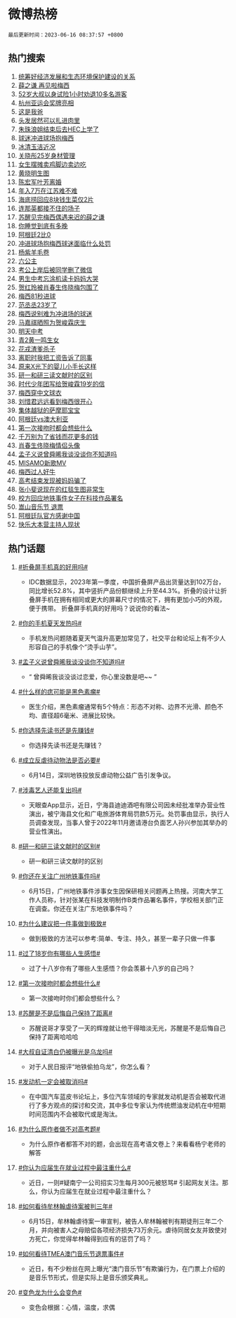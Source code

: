 # 微博热榜

`最后更新时间：2023-06-16 08:37:57 +0800`

## 热门搜索

1. [统筹好经济发展和生态环境保护建设的关系](https://m.weibo.cn/search?containerid=100103type%3D1%26t%3D10%26q%3D%23%E7%BB%9F%E7%AD%B9%E5%A5%BD%E7%BB%8F%E6%B5%8E%E5%8F%91%E5%B1%95%E5%92%8C%E7%94%9F%E6%80%81%E7%8E%AF%E5%A2%83%E4%BF%9D%E6%8A%A4%E5%BB%BA%E8%AE%BE%E7%9A%84%E5%85%B3%E7%B3%BB%23&stream_entry_id=51&isnewpage=1&extparam=seat%3D1%26stream_entry_id%3D51%26cate%3D10103%26pos%3D0%26filter_type%3Drealtimehot%26dgr%3D0%26c_type%3D51%26display_time%3D1686875876%26pre_seqid%3D168687587632806464128&luicode=10000011&lfid=106003type%253D25%2526t%253D3%2526disable_hot%253D1%2526filter_type%253Drealtimehot)
1. [薛之谦 再见啦梅西](https://m.weibo.cn/search?containerid=100103type%3D1%26t%3D10%26q%3D%E8%96%9B%E4%B9%8B%E8%B0%A6+%E5%86%8D%E8%A7%81%E5%95%A6%E6%A2%85%E8%A5%BF&stream_entry_id=31&isnewpage=1&extparam=seat%3D1%26lcate%3D5001%26realpos%3D1%26pos%3D0%26filter_type%3Drealtimehot%26flag%3D2%26c_type%3D31%26band_rank%3D1%26cate%3D5001%26dgr%3D0%26stream_entry_id%3D31%26q%3D%25E8%2596%259B%25E4%25B9%258B%25E8%25B0%25A6%2520%25E5%2586%258D%25E8%25A7%2581%25E5%2595%25A6%25E6%25A2%2585%25E8%25A5%25BF%26display_time%3D1686875876%26pre_seqid%3D168687587632806464128&luicode=10000011&lfid=106003type%253D25%2526t%253D3%2526disable_hot%253D1%2526filter_type%253Drealtimehot)
1. [52岁大叔以身试险1小时劝退10多名游客](https://m.weibo.cn/search?containerid=100103type%3D1%26t%3D10%26q%3D%2352%E5%B2%81%E5%A4%A7%E5%8F%94%E4%BB%A5%E8%BA%AB%E8%AF%95%E9%99%A91%E5%B0%8F%E6%97%B6%E5%8A%9D%E9%80%8010%E5%A4%9A%E5%90%8D%E6%B8%B8%E5%AE%A2%23&stream_entry_id=31&isnewpage=1&extparam=seat%3D1%26lcate%3D5001%26realpos%3D2%26pos%3D1%26filter_type%3Drealtimehot%26flag%3D2%26c_type%3D31%26band_rank%3D2%26cate%3D5001%26dgr%3D0%26stream_entry_id%3D31%26q%3D%252352%25E5%25B2%2581%25E5%25A4%25A7%25E5%258F%2594%25E4%25BB%25A5%25E8%25BA%25AB%25E8%25AF%2595%25E9%2599%25A91%25E5%25B0%258F%25E6%2597%25B6%25E5%258A%259D%25E9%2580%258010%25E5%25A4%259A%25E5%2590%258D%25E6%25B8%25B8%25E5%25AE%25A2%2523%26display_time%3D1686875876%26pre_seqid%3D168687587632806464128&luicode=10000011&lfid=106003type%253D25%2526t%253D3%2526disable_hot%253D1%2526filter_type%253Drealtimehot)
1. [杭州亚运会奖牌亮相](https://m.weibo.cn/search?containerid=100103type%3D1%26t%3D10%26q%3D%23%E6%9D%AD%E5%B7%9E%E4%BA%9A%E8%BF%90%E4%BC%9A%E5%A5%96%E7%89%8C%E4%BA%AE%E7%9B%B8%23&stream_entry_id=31&isnewpage=1&extparam=seat%3D1%26lcate%3D5001%26realpos%3D3%26pos%3D2%26filter_type%3Drealtimehot%26flag%3D0%26c_type%3D31%26band_rank%3D3%26cate%3D5001%26dgr%3D0%26stream_entry_id%3D31%26q%3D%2523%25E6%259D%25AD%25E5%25B7%259E%25E4%25BA%259A%25E8%25BF%2590%25E4%25BC%259A%25E5%25A5%2596%25E7%2589%258C%25E4%25BA%25AE%25E7%259B%25B8%2523%26display_time%3D1686875876%26pre_seqid%3D168687587632806464128&luicode=10000011&lfid=106003type%253D25%2526t%253D3%2526disable_hot%253D1%2526filter_type%253Drealtimehot)
1. [这是我爸](https://m.weibo.cn/search?containerid=100103type%3D1%26t%3D10%26q%3D%23%E8%BF%99%E6%98%AF%E6%88%91%E7%88%B8%23&stream_entry_id=31&isnewpage=1&extparam=seat%3D1%26lcate%3D5001%26pos%3D3%26adid%3D193099%26q%3D%2523%25E8%25BF%2599%25E6%2598%25AF%25E6%2588%2591%25E7%2588%25B8%2523%26dgr%3D0%26c_type%3D31%26band_rank%3D4%26topic_ad%3D1%26cate%3D5001%26is_ad_pos%3D1%26stream_entry_id%3D31%26filter_type%3Drealtimehot%26display_time%3D1686875876%26pre_seqid%3D168687587632806464128&luicode=10000011&lfid=106003type%253D25%2526t%253D3%2526disable_hot%253D1%2526filter_type%253Drealtimehot)
1. [头发居然可以扎进肉里](https://m.weibo.cn/search?containerid=100103type%3D1%26t%3D10%26q%3D%23%E5%A4%B4%E5%8F%91%E5%B1%85%E7%84%B6%E5%8F%AF%E4%BB%A5%E6%89%8E%E8%BF%9B%E8%82%89%E9%87%8C%23&stream_entry_id=31&isnewpage=1&extparam=seat%3D1%26lcate%3D5001%26realpos%3D4%26pos%3D4%26filter_type%3Drealtimehot%26flag%3D1%26c_type%3D31%26band_rank%3D4%26cate%3D5001%26dgr%3D0%26stream_entry_id%3D31%26q%3D%2523%25E5%25A4%25B4%25E5%258F%2591%25E5%25B1%2585%25E7%2584%25B6%25E5%258F%25AF%25E4%25BB%25A5%25E6%2589%258E%25E8%25BF%259B%25E8%2582%2589%25E9%2587%258C%2523%26display_time%3D1686875876%26pre_seqid%3D168687587632806464128&luicode=10000011&lfid=106003type%253D25%2526t%253D3%2526disable_hot%253D1%2526filter_type%253Drealtimehot)
1. [朱珠浪姐结束后去HEC上学了](https://m.weibo.cn/search?containerid=100103type%3D1%26t%3D10%26q%3D%23%E6%9C%B1%E7%8F%A0%E6%B5%AA%E5%A7%90%E7%BB%93%E6%9D%9F%E5%90%8E%E5%8E%BBHEC%E4%B8%8A%E5%AD%A6%E4%BA%86%23&stream_entry_id=31&isnewpage=1&extparam=seat%3D1%26lcate%3D5001%26realpos%3D5%26pos%3D5%26filter_type%3Drealtimehot%26flag%3D2%26c_type%3D31%26band_rank%3D5%26cate%3D5001%26dgr%3D0%26stream_entry_id%3D31%26q%3D%2523%25E6%259C%25B1%25E7%258F%25A0%25E6%25B5%25AA%25E5%25A7%2590%25E7%25BB%2593%25E6%259D%259F%25E5%2590%258E%25E5%258E%25BBHEC%25E4%25B8%258A%25E5%25AD%25A6%25E4%25BA%2586%2523%26display_time%3D1686875876%26pre_seqid%3D168687587632806464128&luicode=10000011&lfid=106003type%253D25%2526t%253D3%2526disable_hot%253D1%2526filter_type%253Drealtimehot)
1. [球迷冲进球场抱梅西](https://m.weibo.cn/search?containerid=100103type%3D1%26t%3D10%26q%3D%23%E7%90%83%E8%BF%B7%E5%86%B2%E8%BF%9B%E7%90%83%E5%9C%BA%E6%8A%B1%E6%A2%85%E8%A5%BF%23&stream_entry_id=31&isnewpage=1&extparam=seat%3D1%26lcate%3D5001%26realpos%3D6%26pos%3D6%26filter_type%3Drealtimehot%26flag%3D16%26c_type%3D31%26band_rank%3D6%26cate%3D5001%26dgr%3D0%26stream_entry_id%3D31%26q%3D%2523%25E7%2590%2583%25E8%25BF%25B7%25E5%2586%25B2%25E8%25BF%259B%25E7%2590%2583%25E5%259C%25BA%25E6%258A%25B1%25E6%25A2%2585%25E8%25A5%25BF%2523%26display_time%3D1686875876%26pre_seqid%3D168687587632806464128&luicode=10000011&lfid=106003type%253D25%2526t%253D3%2526disable_hot%253D1%2526filter_type%253Drealtimehot)
1. [冰清玉洁近况](https://m.weibo.cn/search?containerid=100103type%3D1%26t%3D10%26q%3D%E5%86%B0%E6%B8%85%E7%8E%89%E6%B4%81%E8%BF%91%E5%86%B5&stream_entry_id=31&isnewpage=1&extparam=seat%3D1%26lcate%3D5001%26realpos%3D7%26pos%3D7%26filter_type%3Drealtimehot%26flag%3D2%26c_type%3D31%26band_rank%3D7%26cate%3D5001%26dgr%3D0%26stream_entry_id%3D31%26q%3D%25E5%2586%25B0%25E6%25B8%2585%25E7%258E%2589%25E6%25B4%2581%25E8%25BF%2591%25E5%2586%25B5%26display_time%3D1686875876%26pre_seqid%3D168687587632806464128&luicode=10000011&lfid=106003type%253D25%2526t%253D3%2526disable_hot%253D1%2526filter_type%253Drealtimehot)
1. [关晓彤25岁身材管理](https://m.weibo.cn/search?containerid=100103type%3D1%26t%3D10%26q%3D%23%E5%85%B3%E6%99%93%E5%BD%A425%E5%B2%81%E8%BA%AB%E6%9D%90%E7%AE%A1%E7%90%86%23&stream_entry_id=31&isnewpage=1&extparam=seat%3D1%26lcate%3D5001%26realpos%3D8%26pos%3D8%26filter_type%3Drealtimehot%26flag%3D1%26c_type%3D31%26band_rank%3D8%26cate%3D5001%26dgr%3D0%26stream_entry_id%3D31%26q%3D%2523%25E5%2585%25B3%25E6%2599%2593%25E5%25BD%25A425%25E5%25B2%2581%25E8%25BA%25AB%25E6%259D%2590%25E7%25AE%25A1%25E7%2590%2586%2523%26display_time%3D1686875876%26pre_seqid%3D168687587632806464128&luicode=10000011&lfid=106003type%253D25%2526t%253D3%2526disable_hot%253D1%2526filter_type%253Drealtimehot)
1. [女生摆摊卖鸡脚边卖边吃](https://m.weibo.cn/search?containerid=100103type%3D1%26t%3D10%26q%3D%23%E5%A5%B3%E7%94%9F%E6%91%86%E6%91%8A%E5%8D%96%E9%B8%A1%E8%84%9A%E8%BE%B9%E5%8D%96%E8%BE%B9%E5%90%83%23&stream_entry_id=31&isnewpage=1&extparam=seat%3D1%26lcate%3D5001%26realpos%3D9%26pos%3D9%26filter_type%3Drealtimehot%26flag%3D1%26c_type%3D31%26band_rank%3D9%26cate%3D5001%26dgr%3D0%26stream_entry_id%3D31%26q%3D%2523%25E5%25A5%25B3%25E7%2594%259F%25E6%2591%2586%25E6%2591%258A%25E5%258D%2596%25E9%25B8%25A1%25E8%2584%259A%25E8%25BE%25B9%25E5%258D%2596%25E8%25BE%25B9%25E5%2590%2583%2523%26display_time%3D1686875876%26pre_seqid%3D168687587632806464128&luicode=10000011&lfid=106003type%253D25%2526t%253D3%2526disable_hot%253D1%2526filter_type%253Drealtimehot)
1. [黄晓明生图](https://m.weibo.cn/search?containerid=100103type%3D1%26t%3D10%26q%3D%E9%BB%84%E6%99%93%E6%98%8E%E7%94%9F%E5%9B%BE&stream_entry_id=31&isnewpage=1&extparam=seat%3D1%26lcate%3D5001%26realpos%3D10%26pos%3D10%26filter_type%3Drealtimehot%26flag%3D1%26c_type%3D31%26band_rank%3D10%26cate%3D5001%26dgr%3D0%26stream_entry_id%3D31%26q%3D%25E9%25BB%2584%25E6%2599%2593%25E6%2598%258E%25E7%2594%259F%25E5%259B%25BE%26display_time%3D1686875876%26pre_seqid%3D168687587632806464128&luicode=10000011&lfid=106003type%253D25%2526t%253D3%2526disable_hot%253D1%2526filter_type%253Drealtimehot)
1. [陈宏军叶芳离婚](https://m.weibo.cn/search?containerid=100103type%3D1%26t%3D10%26q%3D%23%E9%99%88%E5%AE%8F%E5%86%9B%E5%8F%B6%E8%8A%B3%E7%A6%BB%E5%A9%9A%23&stream_entry_id=31&isnewpage=1&extparam=seat%3D1%26lcate%3D5001%26realpos%3D11%26pos%3D11%26filter_type%3Drealtimehot%26flag%3D1%26c_type%3D31%26band_rank%3D11%26cate%3D5001%26dgr%3D0%26stream_entry_id%3D31%26q%3D%2523%25E9%2599%2588%25E5%25AE%258F%25E5%2586%259B%25E5%258F%25B6%25E8%258A%25B3%25E7%25A6%25BB%25E5%25A9%259A%2523%26display_time%3D1686875876%26pre_seqid%3D168687587632806464128&luicode=10000011&lfid=106003type%253D25%2526t%253D3%2526disable_hot%253D1%2526filter_type%253Drealtimehot)
1. [年入7万在江苏难不难](https://m.weibo.cn/search?containerid=100103type%3D1%26t%3D10%26q%3D%23%E5%B9%B4%E5%85%A57%E4%B8%87%E5%9C%A8%E6%B1%9F%E8%8B%8F%E9%9A%BE%E4%B8%8D%E9%9A%BE%23&stream_entry_id=31&isnewpage=1&extparam=seat%3D1%26lcate%3D5001%26realpos%3D12%26pos%3D12%26filter_type%3Drealtimehot%26flag%3D1%26c_type%3D31%26band_rank%3D12%26cate%3D5001%26dgr%3D0%26stream_entry_id%3D31%26q%3D%2523%25E5%25B9%25B4%25E5%2585%25A57%25E4%25B8%2587%25E5%259C%25A8%25E6%25B1%259F%25E8%258B%258F%25E9%259A%25BE%25E4%25B8%258D%25E9%259A%25BE%2523%26display_time%3D1686875876%26pre_seqid%3D168687587632806464128&luicode=10000011&lfid=106003type%253D25%2526t%253D3%2526disable_hot%253D1%2526filter_type%253Drealtimehot)
1. [海底捞回应8块钱生菜仅2片](https://m.weibo.cn/search?containerid=100103type%3D1%26t%3D10%26q%3D%23%E6%B5%B7%E5%BA%95%E6%8D%9E%E5%9B%9E%E5%BA%948%E5%9D%97%E9%92%B1%E7%94%9F%E8%8F%9C%E4%BB%852%E7%89%87%23&stream_entry_id=31&isnewpage=1&extparam=seat%3D1%26lcate%3D5001%26realpos%3D13%26pos%3D13%26filter_type%3Drealtimehot%26flag%3D0%26c_type%3D31%26band_rank%3D13%26cate%3D5001%26dgr%3D0%26stream_entry_id%3D31%26q%3D%2523%25E6%25B5%25B7%25E5%25BA%2595%25E6%258D%259E%25E5%259B%259E%25E5%25BA%25948%25E5%259D%2597%25E9%2592%25B1%25E7%2594%259F%25E8%258F%259C%25E4%25BB%25852%25E7%2589%2587%2523%26display_time%3D1686875876%26pre_seqid%3D168687587632806464128&luicode=10000011&lfid=106003type%253D25%2526t%253D3%2526disable_hot%253D1%2526filter_type%253Drealtimehot)
1. [连那英都接不住的场子](https://m.weibo.cn/search?containerid=100103type%3D1%26t%3D10%26q%3D%23%E8%BF%9E%E9%82%A3%E8%8B%B1%E9%83%BD%E6%8E%A5%E4%B8%8D%E4%BD%8F%E7%9A%84%E5%9C%BA%E5%AD%90%23&stream_entry_id=31&isnewpage=1&extparam=seat%3D1%26lcate%3D5001%26realpos%3D14%26pos%3D14%26filter_type%3Drealtimehot%26flag%3D1%26c_type%3D31%26band_rank%3D14%26cate%3D5001%26dgr%3D0%26stream_entry_id%3D31%26q%3D%2523%25E8%25BF%259E%25E9%2582%25A3%25E8%258B%25B1%25E9%2583%25BD%25E6%258E%25A5%25E4%25B8%258D%25E4%25BD%258F%25E7%259A%2584%25E5%259C%25BA%25E5%25AD%2590%2523%26display_time%3D1686875876%26pre_seqid%3D168687587632806464128&luicode=10000011&lfid=106003type%253D25%2526t%253D3%2526disable_hot%253D1%2526filter_type%253Drealtimehot)
1. [苏醒见完梅西偶遇来迟的薛之谦](https://m.weibo.cn/search?containerid=100103type%3D1%26t%3D10%26q%3D%23%E8%8B%8F%E9%86%92%E8%A7%81%E5%AE%8C%E6%A2%85%E8%A5%BF%E5%81%B6%E9%81%87%E6%9D%A5%E8%BF%9F%E7%9A%84%E8%96%9B%E4%B9%8B%E8%B0%A6%23&stream_entry_id=31&isnewpage=1&extparam=seat%3D1%26lcate%3D5001%26realpos%3D15%26pos%3D15%26filter_type%3Drealtimehot%26flag%3D2%26c_type%3D31%26band_rank%3D15%26cate%3D5001%26dgr%3D0%26stream_entry_id%3D31%26q%3D%2523%25E8%258B%258F%25E9%2586%2592%25E8%25A7%2581%25E5%25AE%258C%25E6%25A2%2585%25E8%25A5%25BF%25E5%2581%25B6%25E9%2581%2587%25E6%259D%25A5%25E8%25BF%259F%25E7%259A%2584%25E8%2596%259B%25E4%25B9%258B%25E8%25B0%25A6%2523%26display_time%3D1686875876%26pre_seqid%3D168687587632806464128&luicode=10000011&lfid=106003type%253D25%2526t%253D3%2526disable_hot%253D1%2526filter_type%253Drealtimehot)
1. [你睡觉到底有多晚](https://m.weibo.cn/search?containerid=100103type%3D1%26t%3D10%26q%3D%23%E4%BD%A0%E7%9D%A1%E8%A7%89%E5%88%B0%E5%BA%95%E6%9C%89%E5%A4%9A%E6%99%9A%23&stream_entry_id=31&isnewpage=1&extparam=seat%3D1%26lcate%3D5001%26realpos%3D16%26pos%3D16%26filter_type%3Drealtimehot%26flag%3D1%26c_type%3D31%26band_rank%3D16%26cate%3D5001%26dgr%3D0%26stream_entry_id%3D31%26q%3D%2523%25E4%25BD%25A0%25E7%259D%25A1%25E8%25A7%2589%25E5%2588%25B0%25E5%25BA%2595%25E6%259C%2589%25E5%25A4%259A%25E6%2599%259A%2523%26display_time%3D1686875876%26pre_seqid%3D168687587632806464128&luicode=10000011&lfid=106003type%253D25%2526t%253D3%2526disable_hot%253D1%2526filter_type%253Drealtimehot)
1. [阿根廷2比0](https://m.weibo.cn/search?containerid=100103type%3D1%26t%3D10%26q%3D%E9%98%BF%E6%A0%B9%E5%BB%B72%E6%AF%940&stream_entry_id=31&isnewpage=1&extparam=seat%3D1%26lcate%3D5001%26realpos%3D17%26pos%3D17%26filter_type%3Drealtimehot%26flag%3D0%26c_type%3D31%26band_rank%3D17%26cate%3D5001%26dgr%3D0%26stream_entry_id%3D31%26q%3D%25E9%2598%25BF%25E6%25A0%25B9%25E5%25BB%25B72%25E6%25AF%25940%26display_time%3D1686875876%26pre_seqid%3D168687587632806464128&luicode=10000011&lfid=106003type%253D25%2526t%253D3%2526disable_hot%253D1%2526filter_type%253Drealtimehot)
1. [冲进球场抱梅西球迷面临什么处罚](https://m.weibo.cn/search?containerid=100103type%3D1%26t%3D10%26q%3D%23%E5%86%B2%E8%BF%9B%E7%90%83%E5%9C%BA%E6%8A%B1%E6%A2%85%E8%A5%BF%E7%90%83%E8%BF%B7%E9%9D%A2%E4%B8%B4%E4%BB%80%E4%B9%88%E5%A4%84%E7%BD%9A%23&stream_entry_id=31&isnewpage=1&extparam=seat%3D1%26lcate%3D5001%26realpos%3D18%26pos%3D18%26filter_type%3Drealtimehot%26flag%3D1%26c_type%3D31%26band_rank%3D18%26cate%3D5001%26dgr%3D0%26stream_entry_id%3D31%26q%3D%2523%25E5%2586%25B2%25E8%25BF%259B%25E7%2590%2583%25E5%259C%25BA%25E6%258A%25B1%25E6%25A2%2585%25E8%25A5%25BF%25E7%2590%2583%25E8%25BF%25B7%25E9%259D%25A2%25E4%25B8%25B4%25E4%25BB%2580%25E4%25B9%2588%25E5%25A4%2584%25E7%25BD%259A%2523%26display_time%3D1686875876%26pre_seqid%3D168687587632806464128&luicode=10000011&lfid=106003type%253D25%2526t%253D3%2526disable_hot%253D1%2526filter_type%253Drealtimehot)
1. [杨紫羊毛卷](https://m.weibo.cn/search?containerid=100103type%3D1%26t%3D10%26q%3D%E6%9D%A8%E7%B4%AB%E7%BE%8A%E6%AF%9B%E5%8D%B7&stream_entry_id=31&isnewpage=1&extparam=seat%3D1%26lcate%3D5001%26realpos%3D19%26pos%3D19%26filter_type%3Drealtimehot%26flag%3D0%26c_type%3D31%26band_rank%3D19%26cate%3D5001%26dgr%3D0%26stream_entry_id%3D31%26q%3D%25E6%259D%25A8%25E7%25B4%25AB%25E7%25BE%258A%25E6%25AF%259B%25E5%258D%25B7%26display_time%3D1686875876%26pre_seqid%3D168687587632806464128&luicode=10000011&lfid=106003type%253D25%2526t%253D3%2526disable_hot%253D1%2526filter_type%253Drealtimehot)
1. [六公主](https://m.weibo.cn/search?containerid=100103type%3D1%26t%3D10%26q%3D%E5%85%AD%E5%85%AC%E4%B8%BB&stream_entry_id=31&isnewpage=1&extparam=seat%3D1%26lcate%3D5001%26realpos%3D20%26pos%3D20%26filter_type%3Drealtimehot%26flag%3D0%26c_type%3D31%26band_rank%3D20%26cate%3D5001%26dgr%3D0%26stream_entry_id%3D31%26q%3D%25E5%2585%25AD%25E5%2585%25AC%25E4%25B8%25BB%26display_time%3D1686875876%26pre_seqid%3D168687587632806464128&luicode=10000011&lfid=106003type%253D25%2526t%253D3%2526disable_hot%253D1%2526filter_type%253Drealtimehot)
1. [考公上岸后被同学删了微信](https://m.weibo.cn/search?containerid=100103type%3D1%26t%3D10%26q%3D%23%E8%80%83%E5%85%AC%E4%B8%8A%E5%B2%B8%E5%90%8E%E8%A2%AB%E5%90%8C%E5%AD%A6%E5%88%A0%E4%BA%86%E5%BE%AE%E4%BF%A1%23&stream_entry_id=31&isnewpage=1&extparam=seat%3D1%26lcate%3D5001%26realpos%3D21%26pos%3D21%26filter_type%3Drealtimehot%26flag%3D1%26c_type%3D31%26band_rank%3D21%26cate%3D5001%26dgr%3D0%26stream_entry_id%3D31%26q%3D%2523%25E8%2580%2583%25E5%2585%25AC%25E4%25B8%258A%25E5%25B2%25B8%25E5%2590%258E%25E8%25A2%25AB%25E5%2590%258C%25E5%25AD%25A6%25E5%2588%25A0%25E4%25BA%2586%25E5%25BE%25AE%25E4%25BF%25A1%2523%26display_time%3D1686875876%26pre_seqid%3D168687587632806464128&luicode=10000011&lfid=106003type%253D25%2526t%253D3%2526disable_hot%253D1%2526filter_type%253Drealtimehot)
1. [男生中考忘涂机读卡妈妈大哭](https://m.weibo.cn/search?containerid=100103type%3D1%26t%3D10%26q%3D%23%E7%94%B7%E7%94%9F%E4%B8%AD%E8%80%83%E5%BF%98%E6%B6%82%E6%9C%BA%E8%AF%BB%E5%8D%A1%E5%A6%88%E5%A6%88%E5%A4%A7%E5%93%AD%23&stream_entry_id=31&isnewpage=1&extparam=seat%3D1%26lcate%3D5001%26realpos%3D22%26pos%3D22%26filter_type%3Drealtimehot%26flag%3D1%26c_type%3D31%26band_rank%3D22%26cate%3D5001%26dgr%3D0%26stream_entry_id%3D31%26q%3D%2523%25E7%2594%25B7%25E7%2594%259F%25E4%25B8%25AD%25E8%2580%2583%25E5%25BF%2598%25E6%25B6%2582%25E6%259C%25BA%25E8%25AF%25BB%25E5%258D%25A1%25E5%25A6%2588%25E5%25A6%2588%25E5%25A4%25A7%25E5%2593%25AD%2523%26display_time%3D1686875876%26pre_seqid%3D168687587632806464128&luicode=10000011&lfid=106003type%253D25%2526t%253D3%2526disable_hot%253D1%2526filter_type%253Drealtimehot)
1. [贺红玲被肖春生佟晓梅包围了](https://m.weibo.cn/search?containerid=100103type%3D1%26t%3D10%26q%3D%23%E8%B4%BA%E7%BA%A2%E7%8E%B2%E8%A2%AB%E8%82%96%E6%98%A5%E7%94%9F%E4%BD%9F%E6%99%93%E6%A2%85%E5%8C%85%E5%9B%B4%E4%BA%86%23&stream_entry_id=31&isnewpage=1&extparam=seat%3D1%26lcate%3D5001%26realpos%3D23%26pos%3D23%26filter_type%3Drealtimehot%26flag%3D1%26c_type%3D31%26band_rank%3D23%26cate%3D5001%26dgr%3D0%26stream_entry_id%3D31%26q%3D%2523%25E8%25B4%25BA%25E7%25BA%25A2%25E7%258E%25B2%25E8%25A2%25AB%25E8%2582%2596%25E6%2598%25A5%25E7%2594%259F%25E4%25BD%259F%25E6%2599%2593%25E6%25A2%2585%25E5%258C%2585%25E5%259B%25B4%25E4%25BA%2586%2523%26display_time%3D1686875876%26pre_seqid%3D168687587632806464128&luicode=10000011&lfid=106003type%253D25%2526t%253D3%2526disable_hot%253D1%2526filter_type%253Drealtimehot)
1. [梅西81秒进球](https://m.weibo.cn/search?containerid=100103type%3D1%26t%3D10%26q%3D%E6%A2%85%E8%A5%BF81%E7%A7%92%E8%BF%9B%E7%90%83&stream_entry_id=31&isnewpage=1&extparam=seat%3D1%26lcate%3D5001%26realpos%3D24%26pos%3D24%26filter_type%3Drealtimehot%26flag%3D0%26c_type%3D31%26band_rank%3D24%26cate%3D5001%26dgr%3D0%26stream_entry_id%3D31%26q%3D%25E6%25A2%2585%25E8%25A5%25BF81%25E7%25A7%2592%25E8%25BF%259B%25E7%2590%2583%26display_time%3D1686875876%26pre_seqid%3D168687587632806464128&luicode=10000011&lfid=106003type%253D25%2526t%253D3%2526disable_hot%253D1%2526filter_type%253Drealtimehot)
1. [范丞丞23岁了](https://m.weibo.cn/search?containerid=100103type%3D1%26t%3D10%26q%3D%23%E8%8C%83%E4%B8%9E%E4%B8%9E23%E5%B2%81%E4%BA%86%23&stream_entry_id=31&isnewpage=1&extparam=seat%3D1%26lcate%3D5001%26realpos%3D25%26pos%3D25%26filter_type%3Drealtimehot%26flag%3D1%26c_type%3D31%26band_rank%3D25%26cate%3D5001%26dgr%3D0%26stream_entry_id%3D31%26q%3D%2523%25E8%258C%2583%25E4%25B8%259E%25E4%25B8%259E23%25E5%25B2%2581%25E4%25BA%2586%2523%26display_time%3D1686875876%26pre_seqid%3D168687587632806464128&luicode=10000011&lfid=106003type%253D25%2526t%253D3%2526disable_hot%253D1%2526filter_type%253Drealtimehot)
1. [梅西说别难为冲进场的球迷](https://m.weibo.cn/search?containerid=100103type%3D1%26t%3D10%26q%3D%23%E6%A2%85%E8%A5%BF%E8%AF%B4%E5%88%AB%E9%9A%BE%E4%B8%BA%E5%86%B2%E8%BF%9B%E5%9C%BA%E7%9A%84%E7%90%83%E8%BF%B7%23&stream_entry_id=31&isnewpage=1&extparam=seat%3D1%26lcate%3D5001%26realpos%3D26%26pos%3D26%26filter_type%3Drealtimehot%26flag%3D1%26c_type%3D31%26band_rank%3D26%26cate%3D5001%26dgr%3D0%26stream_entry_id%3D31%26q%3D%2523%25E6%25A2%2585%25E8%25A5%25BF%25E8%25AF%25B4%25E5%2588%25AB%25E9%259A%25BE%25E4%25B8%25BA%25E5%2586%25B2%25E8%25BF%259B%25E5%259C%25BA%25E7%259A%2584%25E7%2590%2583%25E8%25BF%25B7%2523%26display_time%3D1686875876%26pre_seqid%3D168687587632806464128&luicode=10000011&lfid=106003type%253D25%2526t%253D3%2526disable_hot%253D1%2526filter_type%253Drealtimehot)
1. [马嘉祺晒照为贺峻霖庆生](https://m.weibo.cn/search?containerid=100103type%3D1%26t%3D10%26q%3D%23%E9%A9%AC%E5%98%89%E7%A5%BA%E6%99%92%E7%85%A7%E4%B8%BA%E8%B4%BA%E5%B3%BB%E9%9C%96%E5%BA%86%E7%94%9F%23&stream_entry_id=31&isnewpage=1&extparam=seat%3D1%26lcate%3D5001%26realpos%3D27%26pos%3D27%26filter_type%3Drealtimehot%26flag%3D1%26c_type%3D31%26band_rank%3D27%26cate%3D5001%26dgr%3D0%26stream_entry_id%3D31%26q%3D%2523%25E9%25A9%25AC%25E5%2598%2589%25E7%25A5%25BA%25E6%2599%2592%25E7%2585%25A7%25E4%25B8%25BA%25E8%25B4%25BA%25E5%25B3%25BB%25E9%259C%2596%25E5%25BA%2586%25E7%2594%259F%2523%26display_time%3D1686875876%26pre_seqid%3D168687587632806464128&luicode=10000011&lfid=106003type%253D25%2526t%253D3%2526disable_hot%253D1%2526filter_type%253Drealtimehot)
1. [明天中考](https://m.weibo.cn/search?containerid=100103type%3D1%26t%3D10%26q%3D%E6%98%8E%E5%A4%A9%E4%B8%AD%E8%80%83&stream_entry_id=31&isnewpage=1&extparam=seat%3D1%26lcate%3D5001%26realpos%3D28%26pos%3D28%26filter_type%3Drealtimehot%26flag%3D1%26c_type%3D31%26band_rank%3D28%26cate%3D5001%26dgr%3D0%26stream_entry_id%3D31%26q%3D%25E6%2598%258E%25E5%25A4%25A9%25E4%25B8%25AD%25E8%2580%2583%26display_time%3D1686875876%26pre_seqid%3D168687587632806464128&luicode=10000011&lfid=106003type%253D25%2526t%253D3%2526disable_hot%253D1%2526filter_type%253Drealtimehot)
1. [青2黄一鸣生女](https://m.weibo.cn/search?containerid=100103type%3D1%26t%3D10%26q%3D%E9%9D%922%E9%BB%84%E4%B8%80%E9%B8%A3%E7%94%9F%E5%A5%B3&stream_entry_id=31&isnewpage=1&extparam=seat%3D1%26lcate%3D5001%26realpos%3D29%26pos%3D29%26filter_type%3Drealtimehot%26flag%3D0%26c_type%3D31%26band_rank%3D29%26cate%3D5001%26dgr%3D0%26stream_entry_id%3D31%26q%3D%25E9%259D%25922%25E9%25BB%2584%25E4%25B8%2580%25E9%25B8%25A3%25E7%2594%259F%25E5%25A5%25B3%26display_time%3D1686875876%26pre_seqid%3D168687587632806464128&luicode=10000011&lfid=106003type%253D25%2526t%253D3%2526disable_hot%253D1%2526filter_type%253Drealtimehot)
1. [花戎渣爹杀子](https://m.weibo.cn/search?containerid=100103type%3D1%26t%3D10%26q%3D%23%E8%8A%B1%E6%88%8E%E6%B8%A3%E7%88%B9%E6%9D%80%E5%AD%90%23&stream_entry_id=31&isnewpage=1&extparam=seat%3D1%26lcate%3D5001%26realpos%3D30%26pos%3D30%26filter_type%3Drealtimehot%26flag%3D1%26c_type%3D31%26band_rank%3D30%26cate%3D5001%26dgr%3D0%26stream_entry_id%3D31%26q%3D%2523%25E8%258A%25B1%25E6%2588%258E%25E6%25B8%25A3%25E7%2588%25B9%25E6%259D%2580%25E5%25AD%2590%2523%26display_time%3D1686875876%26pre_seqid%3D168687587632806464128&luicode=10000011&lfid=106003type%253D25%2526t%253D3%2526disable_hot%253D1%2526filter_type%253Drealtimehot)
1. [离职时我把工资告诉了同事](https://m.weibo.cn/search?containerid=100103type%3D1%26t%3D10%26q%3D%23%E7%A6%BB%E8%81%8C%E6%97%B6%E6%88%91%E6%8A%8A%E5%B7%A5%E8%B5%84%E5%91%8A%E8%AF%89%E4%BA%86%E5%90%8C%E4%BA%8B%23&stream_entry_id=31&isnewpage=1&extparam=seat%3D1%26lcate%3D5001%26realpos%3D31%26pos%3D31%26filter_type%3Drealtimehot%26flag%3D1%26c_type%3D31%26band_rank%3D31%26cate%3D5001%26dgr%3D0%26stream_entry_id%3D31%26q%3D%2523%25E7%25A6%25BB%25E8%2581%258C%25E6%2597%25B6%25E6%2588%2591%25E6%258A%258A%25E5%25B7%25A5%25E8%25B5%2584%25E5%2591%258A%25E8%25AF%2589%25E4%25BA%2586%25E5%2590%258C%25E4%25BA%258B%2523%26display_time%3D1686875876%26pre_seqid%3D168687587632806464128&luicode=10000011&lfid=106003type%253D25%2526t%253D3%2526disable_hot%253D1%2526filter_type%253Drealtimehot)
1. [原来X光下的婴儿小手长这样](https://m.weibo.cn/search?containerid=100103type%3D1%26t%3D10%26q%3D%23%E5%8E%9F%E6%9D%A5X%E5%85%89%E4%B8%8B%E7%9A%84%E5%A9%B4%E5%84%BF%E5%B0%8F%E6%89%8B%E9%95%BF%E8%BF%99%E6%A0%B7%23&stream_entry_id=31&isnewpage=1&extparam=seat%3D1%26lcate%3D5001%26realpos%3D32%26pos%3D32%26filter_type%3Drealtimehot%26flag%3D1%26c_type%3D31%26band_rank%3D32%26cate%3D5001%26dgr%3D0%26stream_entry_id%3D31%26q%3D%2523%25E5%258E%259F%25E6%259D%25A5X%25E5%2585%2589%25E4%25B8%258B%25E7%259A%2584%25E5%25A9%25B4%25E5%2584%25BF%25E5%25B0%258F%25E6%2589%258B%25E9%2595%25BF%25E8%25BF%2599%25E6%25A0%25B7%2523%26display_time%3D1686875876%26pre_seqid%3D168687587632806464128&luicode=10000011&lfid=106003type%253D25%2526t%253D3%2526disable_hot%253D1%2526filter_type%253Drealtimehot)
1. [研一和研三读文献时的区别](https://m.weibo.cn/search?containerid=100103type%3D1%26t%3D10%26q%3D%23%E7%A0%94%E4%B8%80%E5%92%8C%E7%A0%94%E4%B8%89%E8%AF%BB%E6%96%87%E7%8C%AE%E6%97%B6%E7%9A%84%E5%8C%BA%E5%88%AB%23&stream_entry_id=31&isnewpage=1&extparam=seat%3D1%26lcate%3D5001%26realpos%3D33%26pos%3D33%26filter_type%3Drealtimehot%26flag%3D1%26c_type%3D31%26band_rank%3D33%26cate%3D5001%26dgr%3D0%26stream_entry_id%3D31%26q%3D%2523%25E7%25A0%2594%25E4%25B8%2580%25E5%2592%258C%25E7%25A0%2594%25E4%25B8%2589%25E8%25AF%25BB%25E6%2596%2587%25E7%258C%25AE%25E6%2597%25B6%25E7%259A%2584%25E5%258C%25BA%25E5%2588%25AB%2523%26display_time%3D1686875876%26pre_seqid%3D168687587632806464128&luicode=10000011&lfid=106003type%253D25%2526t%253D3%2526disable_hot%253D1%2526filter_type%253Drealtimehot)
1. [时代少年团写给贺峻霖19岁的信](https://m.weibo.cn/search?containerid=100103type%3D1%26t%3D10%26q%3D%23%E6%97%B6%E4%BB%A3%E5%B0%91%E5%B9%B4%E5%9B%A2%E5%86%99%E7%BB%99%E8%B4%BA%E5%B3%BB%E9%9C%9619%E5%B2%81%E7%9A%84%E4%BF%A1%23&stream_entry_id=31&isnewpage=1&extparam=seat%3D1%26lcate%3D5001%26realpos%3D34%26pos%3D34%26filter_type%3Drealtimehot%26flag%3D1%26c_type%3D31%26band_rank%3D34%26cate%3D5001%26dgr%3D0%26stream_entry_id%3D31%26q%3D%2523%25E6%2597%25B6%25E4%25BB%25A3%25E5%25B0%2591%25E5%25B9%25B4%25E5%259B%25A2%25E5%2586%2599%25E7%25BB%2599%25E8%25B4%25BA%25E5%25B3%25BB%25E9%259C%259619%25E5%25B2%2581%25E7%259A%2584%25E4%25BF%25A1%2523%26display_time%3D1686875876%26pre_seqid%3D168687587632806464128&luicode=10000011&lfid=106003type%253D25%2526t%253D3%2526disable_hot%253D1%2526filter_type%253Drealtimehot)
1. [梅西穿中文球衣](https://m.weibo.cn/search?containerid=100103type%3D1%26t%3D10%26q%3D%23%E6%A2%85%E8%A5%BF%E7%A9%BF%E4%B8%AD%E6%96%87%E7%90%83%E8%A1%A3%23&stream_entry_id=31&isnewpage=1&extparam=seat%3D1%26lcate%3D5001%26realpos%3D35%26pos%3D35%26filter_type%3Drealtimehot%26flag%3D0%26c_type%3D31%26band_rank%3D35%26cate%3D5001%26dgr%3D0%26stream_entry_id%3D31%26q%3D%2523%25E6%25A2%2585%25E8%25A5%25BF%25E7%25A9%25BF%25E4%25B8%25AD%25E6%2596%2587%25E7%2590%2583%25E8%25A1%25A3%2523%26display_time%3D1686875876%26pre_seqid%3D168687587632806464128&luicode=10000011&lfid=106003type%253D25%2526t%253D3%2526disable_hot%253D1%2526filter_type%253Drealtimehot)
1. [刘惜君远远看到梅西很开心](https://m.weibo.cn/search?containerid=100103type%3D1%26t%3D10%26q%3D%23%E5%88%98%E6%83%9C%E5%90%9B%E8%BF%9C%E8%BF%9C%E7%9C%8B%E5%88%B0%E6%A2%85%E8%A5%BF%E5%BE%88%E5%BC%80%E5%BF%83%23&stream_entry_id=31&isnewpage=1&extparam=seat%3D1%26lcate%3D5001%26realpos%3D36%26pos%3D36%26filter_type%3Drealtimehot%26flag%3D1%26c_type%3D31%26band_rank%3D36%26cate%3D5001%26dgr%3D0%26stream_entry_id%3D31%26q%3D%2523%25E5%2588%2598%25E6%2583%259C%25E5%2590%259B%25E8%25BF%259C%25E8%25BF%259C%25E7%259C%258B%25E5%2588%25B0%25E6%25A2%2585%25E8%25A5%25BF%25E5%25BE%2588%25E5%25BC%2580%25E5%25BF%2583%2523%26display_time%3D1686875876%26pre_seqid%3D168687587632806464128&luicode=10000011&lfid=106003type%253D25%2526t%253D3%2526disable_hot%253D1%2526filter_type%253Drealtimehot)
1. [集体越狱的萨摩耶宝宝](https://m.weibo.cn/search?containerid=100103type%3D1%26t%3D10%26q%3D%E9%9B%86%E4%BD%93%E8%B6%8A%E7%8B%B1%E7%9A%84%E8%90%A8%E6%91%A9%E8%80%B6%E5%AE%9D%E5%AE%9D&stream_entry_id=31&isnewpage=1&extparam=seat%3D1%26lcate%3D5001%26realpos%3D37%26pos%3D37%26filter_type%3Drealtimehot%26flag%3D1%26c_type%3D31%26band_rank%3D37%26cate%3D5001%26dgr%3D0%26stream_entry_id%3D31%26q%3D%25E9%259B%2586%25E4%25BD%2593%25E8%25B6%258A%25E7%258B%25B1%25E7%259A%2584%25E8%2590%25A8%25E6%2591%25A9%25E8%2580%25B6%25E5%25AE%259D%25E5%25AE%259D%26display_time%3D1686875876%26pre_seqid%3D168687587632806464128&luicode=10000011&lfid=106003type%253D25%2526t%253D3%2526disable_hot%253D1%2526filter_type%253Drealtimehot)
1. [阿根廷vs澳大利亚](https://m.weibo.cn/search?containerid=100103type%3D1%26t%3D10%26q%3D%23%E9%98%BF%E6%A0%B9%E5%BB%B7vs%E6%BE%B3%E5%A4%A7%E5%88%A9%E4%BA%9A%23&stream_entry_id=31&isnewpage=1&extparam=seat%3D1%26lcate%3D5001%26realpos%3D38%26pos%3D38%26filter_type%3Drealtimehot%26flag%3D0%26c_type%3D31%26band_rank%3D38%26cate%3D5001%26dgr%3D0%26stream_entry_id%3D31%26q%3D%2523%25E9%2598%25BF%25E6%25A0%25B9%25E5%25BB%25B7vs%25E6%25BE%25B3%25E5%25A4%25A7%25E5%2588%25A9%25E4%25BA%259A%2523%26display_time%3D1686875876%26pre_seqid%3D168687587632806464128&luicode=10000011&lfid=106003type%253D25%2526t%253D3%2526disable_hot%253D1%2526filter_type%253Drealtimehot)
1. [第一次接吻时都会想些什么](https://m.weibo.cn/search?containerid=100103type%3D1%26t%3D10%26q%3D%23%E7%AC%AC%E4%B8%80%E6%AC%A1%E6%8E%A5%E5%90%BB%E6%97%B6%E9%83%BD%E4%BC%9A%E6%83%B3%E4%BA%9B%E4%BB%80%E4%B9%88%23&stream_entry_id=31&isnewpage=1&extparam=seat%3D1%26lcate%3D5001%26realpos%3D39%26pos%3D39%26filter_type%3Drealtimehot%26flag%3D1%26c_type%3D31%26band_rank%3D39%26cate%3D5001%26dgr%3D0%26stream_entry_id%3D31%26q%3D%2523%25E7%25AC%25AC%25E4%25B8%2580%25E6%25AC%25A1%25E6%258E%25A5%25E5%2590%25BB%25E6%2597%25B6%25E9%2583%25BD%25E4%25BC%259A%25E6%2583%25B3%25E4%25BA%259B%25E4%25BB%2580%25E4%25B9%2588%2523%26display_time%3D1686875876%26pre_seqid%3D168687587632806464128&luicode=10000011&lfid=106003type%253D25%2526t%253D3%2526disable_hot%253D1%2526filter_type%253Drealtimehot)
1. [千万别为了省钱而花更多的钱](https://m.weibo.cn/search?containerid=100103type%3D1%26t%3D10%26q%3D%23%E5%8D%83%E4%B8%87%E5%88%AB%E4%B8%BA%E4%BA%86%E7%9C%81%E9%92%B1%E8%80%8C%E8%8A%B1%E6%9B%B4%E5%A4%9A%E7%9A%84%E9%92%B1%23&stream_entry_id=31&isnewpage=1&extparam=seat%3D1%26lcate%3D5001%26realpos%3D40%26pos%3D40%26filter_type%3Drealtimehot%26flag%3D1%26c_type%3D31%26band_rank%3D40%26cate%3D5001%26dgr%3D0%26stream_entry_id%3D31%26q%3D%2523%25E5%258D%2583%25E4%25B8%2587%25E5%2588%25AB%25E4%25B8%25BA%25E4%25BA%2586%25E7%259C%2581%25E9%2592%25B1%25E8%2580%258C%25E8%258A%25B1%25E6%259B%25B4%25E5%25A4%259A%25E7%259A%2584%25E9%2592%25B1%2523%26display_time%3D1686875876%26pre_seqid%3D168687587632806464128&luicode=10000011&lfid=106003type%253D25%2526t%253D3%2526disable_hot%253D1%2526filter_type%253Drealtimehot)
1. [肖春生佟晓梅情侣头像](https://m.weibo.cn/search?containerid=100103type%3D1%26t%3D10%26q%3D%23%E8%82%96%E6%98%A5%E7%94%9F%E4%BD%9F%E6%99%93%E6%A2%85%E6%83%85%E4%BE%A3%E5%A4%B4%E5%83%8F%23&stream_entry_id=31&isnewpage=1&extparam=seat%3D1%26lcate%3D5001%26realpos%3D41%26pos%3D41%26filter_type%3Drealtimehot%26flag%3D1%26c_type%3D31%26band_rank%3D41%26cate%3D5001%26dgr%3D0%26stream_entry_id%3D31%26q%3D%2523%25E8%2582%2596%25E6%2598%25A5%25E7%2594%259F%25E4%25BD%259F%25E6%2599%2593%25E6%25A2%2585%25E6%2583%2585%25E4%25BE%25A3%25E5%25A4%25B4%25E5%2583%258F%2523%26display_time%3D1686875876%26pre_seqid%3D168687587632806464128&luicode=10000011&lfid=106003type%253D25%2526t%253D3%2526disable_hot%253D1%2526filter_type%253Drealtimehot)
1. [孟子义说曾舜晞我谈没谈你不知道吗](https://m.weibo.cn/search?containerid=100103type%3D1%26t%3D10%26q%3D%23%E5%AD%9F%E5%AD%90%E4%B9%89%E8%AF%B4%E6%9B%BE%E8%88%9C%E6%99%9E%E6%88%91%E8%B0%88%E6%B2%A1%E8%B0%88%E4%BD%A0%E4%B8%8D%E7%9F%A5%E9%81%93%E5%90%97%23&stream_entry_id=31&isnewpage=1&extparam=seat%3D1%26lcate%3D5001%26realpos%3D42%26pos%3D42%26filter_type%3Drealtimehot%26flag%3D0%26c_type%3D31%26band_rank%3D42%26cate%3D5001%26dgr%3D0%26stream_entry_id%3D31%26q%3D%2523%25E5%25AD%259F%25E5%25AD%2590%25E4%25B9%2589%25E8%25AF%25B4%25E6%259B%25BE%25E8%2588%259C%25E6%2599%259E%25E6%2588%2591%25E8%25B0%2588%25E6%25B2%25A1%25E8%25B0%2588%25E4%25BD%25A0%25E4%25B8%258D%25E7%259F%25A5%25E9%2581%2593%25E5%2590%2597%2523%26display_time%3D1686875876%26pre_seqid%3D168687587632806464128&luicode=10000011&lfid=106003type%253D25%2526t%253D3%2526disable_hot%253D1%2526filter_type%253Drealtimehot)
1. [MISAMO新歌MV](https://m.weibo.cn/search?containerid=100103type%3D1%26t%3D10%26q%3D%23MISAMO%E6%96%B0%E6%AD%8CMV%23&stream_entry_id=31&isnewpage=1&extparam=seat%3D1%26lcate%3D5001%26realpos%3D43%26pos%3D43%26filter_type%3Drealtimehot%26flag%3D1%26c_type%3D31%26band_rank%3D43%26cate%3D5001%26dgr%3D0%26stream_entry_id%3D31%26q%3D%2523MISAMO%25E6%2596%25B0%25E6%25AD%258CMV%2523%26display_time%3D1686875876%26pre_seqid%3D168687587632806464128&luicode=10000011&lfid=106003type%253D25%2526t%253D3%2526disable_hot%253D1%2526filter_type%253Drealtimehot)
1. [梅西过人好牛](https://m.weibo.cn/search?containerid=100103type%3D1%26t%3D10%26q%3D%E6%A2%85%E8%A5%BF%E8%BF%87%E4%BA%BA%E5%A5%BD%E7%89%9B&stream_entry_id=31&isnewpage=1&extparam=seat%3D1%26lcate%3D5001%26realpos%3D44%26pos%3D44%26filter_type%3Drealtimehot%26flag%3D0%26c_type%3D31%26band_rank%3D44%26cate%3D5001%26dgr%3D0%26stream_entry_id%3D31%26q%3D%25E6%25A2%2585%25E8%25A5%25BF%25E8%25BF%2587%25E4%25BA%25BA%25E5%25A5%25BD%25E7%2589%259B%26display_time%3D1686875876%26pre_seqid%3D168687587632806464128&luicode=10000011&lfid=106003type%253D25%2526t%253D3%2526disable_hot%253D1%2526filter_type%253Drealtimehot)
1. [高考结束发现被妈妈骗了](https://m.weibo.cn/search?containerid=100103type%3D1%26t%3D10%26q%3D%23%E9%AB%98%E8%80%83%E7%BB%93%E6%9D%9F%E5%8F%91%E7%8E%B0%E8%A2%AB%E5%A6%88%E5%A6%88%E9%AA%97%E4%BA%86%23&stream_entry_id=31&isnewpage=1&extparam=seat%3D1%26lcate%3D5001%26realpos%3D45%26pos%3D45%26filter_type%3Drealtimehot%26flag%3D0%26c_type%3D31%26band_rank%3D45%26cate%3D5001%26dgr%3D0%26stream_entry_id%3D31%26q%3D%2523%25E9%25AB%2598%25E8%2580%2583%25E7%25BB%2593%25E6%259D%259F%25E5%258F%2591%25E7%258E%25B0%25E8%25A2%25AB%25E5%25A6%2588%25E5%25A6%2588%25E9%25AA%2597%25E4%25BA%2586%2523%26display_time%3D1686875876%26pre_seqid%3D168687587632806464128&luicode=10000011&lfid=106003type%253D25%2526t%253D3%2526disable_hot%253D1%2526filter_type%253Drealtimehot)
1. [张小斐说现在的红毯生图非常生](https://m.weibo.cn/search?containerid=100103type%3D1%26t%3D10%26q%3D%23%E5%BC%A0%E5%B0%8F%E6%96%90%E8%AF%B4%E7%8E%B0%E5%9C%A8%E7%9A%84%E7%BA%A2%E6%AF%AF%E7%94%9F%E5%9B%BE%E9%9D%9E%E5%B8%B8%E7%94%9F%23&stream_entry_id=31&isnewpage=1&extparam=seat%3D1%26lcate%3D5001%26realpos%3D46%26pos%3D46%26filter_type%3Drealtimehot%26flag%3D0%26c_type%3D31%26band_rank%3D46%26cate%3D5001%26dgr%3D0%26stream_entry_id%3D31%26q%3D%2523%25E5%25BC%25A0%25E5%25B0%258F%25E6%2596%2590%25E8%25AF%25B4%25E7%258E%25B0%25E5%259C%25A8%25E7%259A%2584%25E7%25BA%25A2%25E6%25AF%25AF%25E7%2594%259F%25E5%259B%25BE%25E9%259D%259E%25E5%25B8%25B8%25E7%2594%259F%2523%26display_time%3D1686875876%26pre_seqid%3D168687587632806464128&luicode=10000011&lfid=106003type%253D25%2526t%253D3%2526disable_hot%253D1%2526filter_type%253Drealtimehot)
1. [校方回应地铁事件女子在科技作品署名](https://m.weibo.cn/search?containerid=100103type%3D1%26t%3D10%26q%3D%23%E6%A0%A1%E6%96%B9%E5%9B%9E%E5%BA%94%E5%9C%B0%E9%93%81%E4%BA%8B%E4%BB%B6%E5%A5%B3%E5%AD%90%E5%9C%A8%E7%A7%91%E6%8A%80%E4%BD%9C%E5%93%81%E7%BD%B2%E5%90%8D%23&stream_entry_id=31&isnewpage=1&extparam=seat%3D1%26lcate%3D5001%26realpos%3D47%26pos%3D47%26filter_type%3Drealtimehot%26flag%3D0%26c_type%3D31%26band_rank%3D47%26cate%3D5001%26dgr%3D0%26stream_entry_id%3D31%26q%3D%2523%25E6%25A0%25A1%25E6%2596%25B9%25E5%259B%259E%25E5%25BA%2594%25E5%259C%25B0%25E9%2593%2581%25E4%25BA%258B%25E4%25BB%25B6%25E5%25A5%25B3%25E5%25AD%2590%25E5%259C%25A8%25E7%25A7%2591%25E6%258A%2580%25E4%25BD%259C%25E5%2593%2581%25E7%25BD%25B2%25E5%2590%258D%2523%26display_time%3D1686875876%26pre_seqid%3D168687587632806464128&luicode=10000011&lfid=106003type%253D25%2526t%253D3%2526disable_hot%253D1%2526filter_type%253Drealtimehot)
1. [嵩山音乐节 退票](https://m.weibo.cn/search?containerid=100103type%3D1%26t%3D10%26q%3D%E5%B5%A9%E5%B1%B1%E9%9F%B3%E4%B9%90%E8%8A%82+%E9%80%80%E7%A5%A8&stream_entry_id=31&isnewpage=1&extparam=seat%3D1%26lcate%3D5001%26realpos%3D48%26pos%3D48%26filter_type%3Drealtimehot%26flag%3D0%26c_type%3D31%26band_rank%3D48%26cate%3D5001%26dgr%3D0%26stream_entry_id%3D31%26q%3D%25E5%25B5%25A9%25E5%25B1%25B1%25E9%259F%25B3%25E4%25B9%2590%25E8%258A%2582%2520%25E9%2580%2580%25E7%25A5%25A8%26display_time%3D1686875876%26pre_seqid%3D168687587632806464128&luicode=10000011&lfid=106003type%253D25%2526t%253D3%2526disable_hot%253D1%2526filter_type%253Drealtimehot)
1. [阿根廷队官方感谢中国](https://m.weibo.cn/search?containerid=100103type%3D1%26t%3D10%26q%3D%23%E9%98%BF%E6%A0%B9%E5%BB%B7%E9%98%9F%E5%AE%98%E6%96%B9%E6%84%9F%E8%B0%A2%E4%B8%AD%E5%9B%BD%23&stream_entry_id=31&isnewpage=1&extparam=seat%3D1%26lcate%3D5001%26realpos%3D49%26pos%3D49%26filter_type%3Drealtimehot%26flag%3D1%26c_type%3D31%26band_rank%3D49%26cate%3D5001%26dgr%3D0%26stream_entry_id%3D31%26q%3D%2523%25E9%2598%25BF%25E6%25A0%25B9%25E5%25BB%25B7%25E9%2598%259F%25E5%25AE%2598%25E6%2596%25B9%25E6%2584%259F%25E8%25B0%25A2%25E4%25B8%25AD%25E5%259B%25BD%2523%26display_time%3D1686875876%26pre_seqid%3D168687587632806464128&luicode=10000011&lfid=106003type%253D25%2526t%253D3%2526disable_hot%253D1%2526filter_type%253Drealtimehot)
1. [快乐大本营主持人现状](https://m.weibo.cn/search?containerid=100103type%3D1%26t%3D10%26q%3D%23%E5%BF%AB%E4%B9%90%E5%A4%A7%E6%9C%AC%E8%90%A5%E4%B8%BB%E6%8C%81%E4%BA%BA%E7%8E%B0%E7%8A%B6%23&stream_entry_id=31&isnewpage=1&extparam=seat%3D1%26lcate%3D5001%26realpos%3D50%26pos%3D50%26filter_type%3Drealtimehot%26flag%3D0%26c_type%3D31%26band_rank%3D50%26cate%3D5001%26dgr%3D0%26stream_entry_id%3D31%26q%3D%2523%25E5%25BF%25AB%25E4%25B9%2590%25E5%25A4%25A7%25E6%259C%25AC%25E8%2590%25A5%25E4%25B8%25BB%25E6%258C%2581%25E4%25BA%25BA%25E7%258E%25B0%25E7%258A%25B6%2523%26display_time%3D1686875876%26pre_seqid%3D168687587632806464128&luicode=10000011&lfid=106003type%253D25%2526t%253D3%2526disable_hot%253D1%2526filter_type%253Drealtimehot)

## 热门话题

1. [#折叠屏手机真的好用吗#](https://m.weibo.cn/search?containerid=231522type%3D1%26t%3D10%26q%3D%23%E6%8A%98%E5%8F%A0%E5%B1%8F%E6%89%8B%E6%9C%BA%E7%9C%9F%E7%9A%84%E5%A5%BD%E7%94%A8%E5%90%97%23&stream_entry_id=128&isnewpage=1&extparam=seat%3D1%26lcate%3D5004%26cate%3D5004%26pos%3D1-0-0%26unitid%3D1686803003725%26dgr%3D0%26c_type%3D128%26display_time%3D1686875877%26pre_seqid%3D168687587762403266048&luicode=10000011&lfid=231648_-_4)
    - IDC数据显示，2023年第一季度，中国折叠屏产品出货量达到102万台，同比增长52.8%，其中竖折产品份额继续上升至44.3%。折叠的设计让折叠屏手机在拥有相同或更大的屏幕尺寸的情况下，拥有更加小巧的外观，便于携带。
折叠屏手机真的好用吗？说说你的看法~

1. [#你的手机夏天发热吗#](https://m.weibo.cn/search?containerid=231522type%3D1%26t%3D10%26q%3D%23%E4%BD%A0%E7%9A%84%E6%89%8B%E6%9C%BA%E5%A4%8F%E5%A4%A9%E5%8F%91%E7%83%AD%E5%90%97%23&stream_entry_id=128&isnewpage=1&extparam=seat%3D1%26lcate%3D5004%26cate%3D5004%26pos%3D1-0-1%26unitid%3D1686817395884%26dgr%3D0%26c_type%3D128%26display_time%3D1686875877%26pre_seqid%3D168687587762403266048&luicode=10000011&lfid=231648_-_4)
    - 手机发热问题随着夏天气温升高更加常见了，社交平台和论坛上有不少人形容自己的手机像个“烫手山芋”。

1. [#孟子义说曾舜晞我谈没谈你不知道吗#](https://m.weibo.cn/search?containerid=231522type%3D1%26t%3D10%26q%3D%23%E5%AD%9F%E5%AD%90%E4%B9%89%E8%AF%B4%E6%9B%BE%E8%88%9C%E6%99%9E%E6%88%91%E8%B0%88%E6%B2%A1%E8%B0%88%E4%BD%A0%E4%B8%8D%E7%9F%A5%E9%81%93%E5%90%97%23&stream_entry_id=128&isnewpage=1&extparam=seat%3D1%26lcate%3D5004%26cate%3D5004%26pos%3D1-0-2%26unitid%3D1686839070649%26dgr%3D0%26c_type%3D128%26display_time%3D1686875877%26pre_seqid%3D168687587762403266048&luicode=10000011&lfid=231648_-_4)
    - “ 曾舜晞我谈没谈过恋爱，你心里没数是吧~~ ”

1. [#什么样的痣可能是黑色素瘤#](https://m.weibo.cn/search?containerid=231522type%3D1%26t%3D10%26q%3D%23%E4%BB%80%E4%B9%88%E6%A0%B7%E7%9A%84%E7%97%A3%E5%8F%AF%E8%83%BD%E6%98%AF%E9%BB%91%E8%89%B2%E7%B4%A0%E7%98%A4%23&stream_entry_id=128&isnewpage=1&extparam=seat%3D1%26lcate%3D5004%26cate%3D5004%26pos%3D1-0-3%26unitid%3D1686710556229%26dgr%3D0%26c_type%3D128%26display_time%3D1686875877%26pre_seqid%3D168687587762403266048&luicode=10000011&lfid=231648_-_4)
    - 医生介绍，黑色素瘤通常有5个特点：形态不对称、边界不光滑、颜色不均、直径超6毫米、进展比较快。

1. [#你选择先读书还是先赚钱#](https://m.weibo.cn/search?containerid=231522type%3D1%26t%3D10%26q%3D%23%E4%BD%A0%E9%80%89%E6%8B%A9%E5%85%88%E8%AF%BB%E4%B9%A6%E8%BF%98%E6%98%AF%E5%85%88%E8%B5%9A%E9%92%B1%23&stream_entry_id=128&isnewpage=1&extparam=seat%3D1%26lcate%3D5004%26cate%3D5004%26pos%3D1-0-4%26unitid%3D1686803868941%26dgr%3D0%26c_type%3D128%26display_time%3D1686875877%26pre_seqid%3D168687587762403266048&luicode=10000011&lfid=231648_-_4)
    - 你选择先读书还是先赚钱？

1. [#成立反虐待动物法是否必要#](https://m.weibo.cn/search?containerid=231522type%3D1%26t%3D10%26q%3D%23%E6%88%90%E7%AB%8B%E5%8F%8D%E8%99%90%E5%BE%85%E5%8A%A8%E7%89%A9%E6%B3%95%E6%98%AF%E5%90%A6%E5%BF%85%E8%A6%81%23&stream_entry_id=128&isnewpage=1&extparam=seat%3D1%26lcate%3D5004%26cate%3D5004%26pos%3D1-0-5%26unitid%3D1686834822022%26dgr%3D0%26c_type%3D128%26display_time%3D1686875877%26pre_seqid%3D168687587762403266048&luicode=10000011&lfid=231648_-_4)
    - 6月14日，深圳地铁投放反虐动物公益广告引发争议。

1. [#涉毒艺人还能复出吗#](https://m.weibo.cn/search?containerid=231522type%3D1%26t%3D10%26q%3D%23%E6%B6%89%E6%AF%92%E8%89%BA%E4%BA%BA%E8%BF%98%E8%83%BD%E5%A4%8D%E5%87%BA%E5%90%97%23&stream_entry_id=128&isnewpage=1&extparam=seat%3D1%26lcate%3D5004%26cate%3D5004%26pos%3D1-0-6%26unitid%3D1686839685218%26dgr%3D0%26c_type%3D128%26display_time%3D1686875877%26pre_seqid%3D168687587762403266048&luicode=10000011&lfid=231648_-_4)
    - 天眼查App显示，近日，宁海县迪迪酒吧有限公司因未经批准举办营业性演出，被宁海县文化和广电旅游体育局罚款5万元。处罚事由显示，执行人员调查发现，当事人曾于2022年11月邀请港台负面艺人孙兴参加其举办的营业性演出。

1. [#研一和研三读文献时的区别#](https://m.weibo.cn/search?containerid=231522type%3D1%26t%3D10%26q%3D%23%E7%A0%94%E4%B8%80%E5%92%8C%E7%A0%94%E4%B8%89%E8%AF%BB%E6%96%87%E7%8C%AE%E6%97%B6%E7%9A%84%E5%8C%BA%E5%88%AB%23&stream_entry_id=128&isnewpage=1&extparam=seat%3D1%26lcate%3D5004%26cate%3D5004%26pos%3D1-0-7%26unitid%3D1686873495500%26dgr%3D0%26c_type%3D128%26display_time%3D1686875877%26pre_seqid%3D168687587762403266048&luicode=10000011&lfid=231648_-_4)
    - 研一和研三读文献时的区别

1. [#你还在关注广州地铁事件吗#](https://m.weibo.cn/search?containerid=231522type%3D1%26t%3D10%26q%3D%23%E4%BD%A0%E8%BF%98%E5%9C%A8%E5%85%B3%E6%B3%A8%E5%B9%BF%E5%B7%9E%E5%9C%B0%E9%93%81%E4%BA%8B%E4%BB%B6%E5%90%97%23&stream_entry_id=128&isnewpage=1&extparam=seat%3D1%26lcate%3D5004%26cate%3D5004%26pos%3D1-0-8%26unitid%3D1686841168471%26dgr%3D0%26c_type%3D128%26display_time%3D1686875877%26pre_seqid%3D168687587762403266048&luicode=10000011&lfid=231648_-_4)
    - 6月15日，广州地铁事件涉事女生因保研相关问题再上热搜。河南大学工作人员称，针对张某在科技发明制作B类作品署名事件，学校相关部门正在调查。你还在关注广东地铁事件吗？

1. [#为什么建议把一件事做到极致#](https://m.weibo.cn/search?containerid=231522type%3D1%26t%3D10%26q%3D%23%E4%B8%BA%E4%BB%80%E4%B9%88%E5%BB%BA%E8%AE%AE%E6%8A%8A%E4%B8%80%E4%BB%B6%E4%BA%8B%E5%81%9A%E5%88%B0%E6%9E%81%E8%87%B4%23&stream_entry_id=128&isnewpage=1&extparam=seat%3D1%26lcate%3D5004%26cate%3D5004%26pos%3D1-0-9%26unitid%3D1686796052291%26dgr%3D0%26c_type%3D128%26display_time%3D1686875877%26pre_seqid%3D168687587762403266048&luicode=10000011&lfid=231648_-_4)
    - 做到极致的方法可以参考:简单、专注、持久，甚至一辈子只做一件事

1. [#过了18岁你有哪些人生感悟#](https://m.weibo.cn/search?containerid=231522type%3D1%26t%3D10%26q%3D%23%E8%BF%87%E4%BA%8618%E5%B2%81%E4%BD%A0%E6%9C%89%E5%93%AA%E4%BA%9B%E4%BA%BA%E7%94%9F%E6%84%9F%E6%82%9F%23&stream_entry_id=128&isnewpage=1&extparam=seat%3D1%26lcate%3D5004%26cate%3D5004%26pos%3D1-0-10%26unitid%3D1686731897387%26dgr%3D0%26c_type%3D128%26display_time%3D1686875877%26pre_seqid%3D168687587762403266048&luicode=10000011&lfid=231648_-_4)
    - 过了十八岁你有了哪些人生感悟？你会羡慕十八岁的自己吗？

1. [#第一次接吻时都会想些什么#](https://m.weibo.cn/search?containerid=231522type%3D1%26t%3D10%26q%3D%23%E7%AC%AC%E4%B8%80%E6%AC%A1%E6%8E%A5%E5%90%BB%E6%97%B6%E9%83%BD%E4%BC%9A%E6%83%B3%E4%BA%9B%E4%BB%80%E4%B9%88%23&stream_entry_id=128&isnewpage=1&extparam=seat%3D1%26lcate%3D5004%26cate%3D5004%26pos%3D1-0-11%26unitid%3D1686873488770%26dgr%3D0%26c_type%3D128%26display_time%3D1686875877%26pre_seqid%3D168687587762403266048&luicode=10000011&lfid=231648_-_4)
    - 第一次接吻时你们都会想些什么？

1. [#苏醒是不是后悔自己保持了距离#](https://m.weibo.cn/search?containerid=231522type%3D1%26t%3D10%26q%3D%23%E8%8B%8F%E9%86%92%E6%98%AF%E4%B8%8D%E6%98%AF%E5%90%8E%E6%82%94%E8%87%AA%E5%B7%B1%E4%BF%9D%E6%8C%81%E4%BA%86%E8%B7%9D%E7%A6%BB%23&stream_entry_id=128&isnewpage=1&extparam=seat%3D1%26lcate%3D5004%26cate%3D5004%26pos%3D1-0-12%26unitid%3D1686875590757%26dgr%3D0%26c_type%3D128%26display_time%3D1686875877%26pre_seqid%3D168687587762403266048&luicode=10000011&lfid=231648_-_4)
    - 苏醒说哥才享受了一天的辉煌就让他干得暗淡无光，苏醒是不是后悔自己保持了距离哈哈哈

1. [#大叔自证清白仍被曝光是乌龙吗#](https://m.weibo.cn/search?containerid=231522type%3D1%26t%3D10%26q%3D%23%E5%A4%A7%E5%8F%94%E8%87%AA%E8%AF%81%E6%B8%85%E7%99%BD%E4%BB%8D%E8%A2%AB%E6%9B%9D%E5%85%89%E6%98%AF%E4%B9%8C%E9%BE%99%E5%90%97%23&stream_entry_id=128&isnewpage=1&extparam=seat%3D1%26lcate%3D5004%26cate%3D5004%26pos%3D1-0-13%26unitid%3D1686712354075%26dgr%3D0%26c_type%3D128%26display_time%3D1686875877%26pre_seqid%3D168687587762403266048&luicode=10000011&lfid=231648_-_4)
    - 对于人民日报评“地铁偷拍乌龙”，你怎么看？

1. [#发动机一定会被取消吗#](https://m.weibo.cn/search?containerid=231522type%3D1%26t%3D10%26q%3D%23%E5%8F%91%E5%8A%A8%E6%9C%BA%E4%B8%80%E5%AE%9A%E4%BC%9A%E8%A2%AB%E5%8F%96%E6%B6%88%E5%90%97%23&stream_entry_id=128&isnewpage=1&extparam=seat%3D1%26lcate%3D5004%26cate%3D5004%26pos%3D1-0-14%26unitid%3D1686832168200%26dgr%3D0%26c_type%3D128%26display_time%3D1686875877%26pre_seqid%3D168687587762403266048&luicode=10000011&lfid=231648_-_4)
    - 在中国汽车蓝皮书论坛上，多位汽车领域的专家就发动机是否会被取代进行了多方观点的探讨和交流，其中多位专家认为传统燃油发动机在中短期时间范围内不会被取代或是淘汰。

1. [#为什么原作者做不对高考题#](https://m.weibo.cn/search?containerid=231522type%3D1%26t%3D10%26q%3D%23%E4%B8%BA%E4%BB%80%E4%B9%88%E5%8E%9F%E4%BD%9C%E8%80%85%E5%81%9A%E4%B8%8D%E5%AF%B9%E9%AB%98%E8%80%83%E9%A2%98%23&stream_entry_id=128&isnewpage=1&extparam=seat%3D1%26lcate%3D5004%26cate%3D5004%26pos%3D1-0-15%26unitid%3D1686756235280%26dgr%3D0%26c_type%3D128%26display_time%3D1686875877%26pre_seqid%3D168687587762403266048&luicode=10000011&lfid=231648_-_4)
    - 为什么原作者都答不对的题，会出现在高考语文卷上？来看看杨宁老师的解答

1. [#你认为应届生在就业过程中最注重什么#](https://m.weibo.cn/search?containerid=231522type%3D1%26t%3D10%26q%3D%23%E4%BD%A0%E8%AE%A4%E4%B8%BA%E5%BA%94%E5%B1%8A%E7%94%9F%E5%9C%A8%E5%B0%B1%E4%B8%9A%E8%BF%87%E7%A8%8B%E4%B8%AD%E6%9C%80%E6%B3%A8%E9%87%8D%E4%BB%80%E4%B9%88%23&stream_entry_id=128&isnewpage=1&extparam=seat%3D1%26lcate%3D5004%26cate%3D5004%26pos%3D1-0-16%26unitid%3D1686832995550%26dgr%3D0%26c_type%3D128%26display_time%3D1686875877%26pre_seqid%3D168687587762403266048&luicode=10000011&lfid=231648_-_4)
    - 近日，一则#疑南宁一公司招实习生每月300元被怒骂# 引起网友关注。那么，你认为应届生在就业过程中最注重什么？

1. [#如何看待牟林翰虐待案被判三年#](https://m.weibo.cn/search?containerid=231522type%3D1%26t%3D10%26q%3D%23%E5%A6%82%E4%BD%95%E7%9C%8B%E5%BE%85%E7%89%9F%E6%9E%97%E7%BF%B0%E8%99%90%E5%BE%85%E6%A1%88%E8%A2%AB%E5%88%A4%E4%B8%89%E5%B9%B4%23&stream_entry_id=128&isnewpage=1&extparam=seat%3D1%26lcate%3D5004%26cate%3D5004%26pos%3D1-0-17%26unitid%3D1686805962732%26dgr%3D0%26c_type%3D128%26display_time%3D1686875877%26pre_seqid%3D168687587762403266048&luicode=10000011&lfid=231648_-_4)
    - 6月15日，牟林翰虐待案一审宣判，被告人牟林翰被判有期徒刑三年二个月，并向被害人之母赔偿各项经济损失73万余元。虐待同居女友并致使对方死亡，你觉得牟林翰得到应有的惩罚了吗？

1. [#如何看待TMEA澳门音乐节退票事件#](https://m.weibo.cn/search?containerid=231522type%3D1%26t%3D10%26q%3D%23%E5%A6%82%E4%BD%95%E7%9C%8B%E5%BE%85TMEA%E6%BE%B3%E9%97%A8%E9%9F%B3%E4%B9%90%E8%8A%82%E9%80%80%E7%A5%A8%E4%BA%8B%E4%BB%B6%23&stream_entry_id=128&isnewpage=1&extparam=seat%3D1%26lcate%3D5004%26cate%3D5004%26pos%3D1-0-18%26unitid%3D1686804495160%26dgr%3D0%26c_type%3D128%26display_time%3D1686875877%26pre_seqid%3D168687587762403266048&luicode=10000011&lfid=231648_-_4)
    - 近日，有不少粉丝在网上曝光“澳门音乐节”有欺骗行为，在门票上介绍的是音乐节形式，但是实际上是音乐颁奖典礼。

1. [#变色龙为什么会变色#](https://m.weibo.cn/search?containerid=231522type%3D1%26t%3D10%26q%3D%23%E5%8F%98%E8%89%B2%E9%BE%99%E4%B8%BA%E4%BB%80%E4%B9%88%E4%BC%9A%E5%8F%98%E8%89%B2%23&stream_entry_id=128&isnewpage=1&extparam=seat%3D1%26lcate%3D5004%26cate%3D5004%26pos%3D1-0-19%26unitid%3D1686802998505%26dgr%3D0%26c_type%3D128%26display_time%3D1686875877%26pre_seqid%3D168687587762403266048&luicode=10000011&lfid=231648_-_4)
    - 变色会根据：心情，温度，求偶

